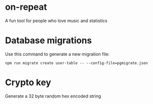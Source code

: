 # on-repeat
A fun tool for people who love music and statistics

# Database migrations
Use this command to generate a new migration file:

`npm run migrate create user-table -- --config-file=pgmigrate.json`

# Crypto key
Generate a 32 byte random hex encoded string